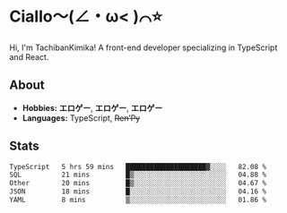# Ciallo～(∠・ω< )⌒⭐️

Hi, I'm TachibanKimika! A front-end developer specializing in TypeScript and React.

## About
- **Hobbies:** **エロゲー**, **エロゲー**, **エロゲー**
- **Languages:** TypeScript, ~~Ren’Py~~

## Stats
<!--START_SECTION:waka-->

```txt
TypeScript   5 hrs 59 mins   ████████████████████▓░░░░   82.08 %
SQL          21 mins         █▒░░░░░░░░░░░░░░░░░░░░░░░   04.88 %
Other        20 mins         █▒░░░░░░░░░░░░░░░░░░░░░░░   04.67 %
JSON         18 mins         █░░░░░░░░░░░░░░░░░░░░░░░░   04.16 %
YAML         8 mins          ▒░░░░░░░░░░░░░░░░░░░░░░░░   01.86 %
```

<!--END_SECTION:waka-->

<!-- ![Metrics](https://metrics.lecoq.io/TachibanaKimika?template=classic&base.activity=0&base.community=0&base.repositories=0&languages=1&isocalendar=1&isocalendar.duration=half-year&languages.limit=8&languages.sections=most-used&languages.colors=github&languages.threshold=0%25&languages.indepth=false&languages.recent.load=300&languages.recent.days=14&config.timezone=Asia%2FShanghai)
 -->
